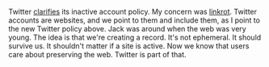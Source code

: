 Twitter <a href="https://twitter.com/TwitterSupport/status/1199777312054493184">clarifies</a> its inactive account policy. My concern was <a href="https://en.wikipedia.org/wiki/Link_rot">linkrot</a>. Twitter accounts are websites, and we point to them and include them, as I point to the new Twitter policy above. Jack was around when the web was very young. The idea is that we're creating a record. It's not ephemeral. It should survive us. It shouldn't matter if a site is active. Now we know that users care about preserving the web. Twitter is part of that. 
